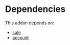 # Dependencies

This addon depends on:

- [sale](https://github.com/bringout/oca-ocb-sale)
- [account](https://github.com/bringout/oca-ocb-accounting)

